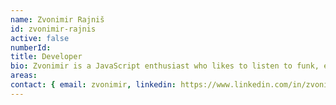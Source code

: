 ```yaml
---
name: Zvonimir Rajniš
id: zvonimir-rajnis
active: false
numberId: 
title: Developer
bio: Zvonimir is a JavaScript enthusiast who likes to listen to funk, eat pizza and play football.
areas:
contact: { email: zvonimir, linkedin: https://www.linkedin.com/in/zvonimir-rajni%C5%A1-061462131/, github: https://github.com/zrajnis }
---
```

